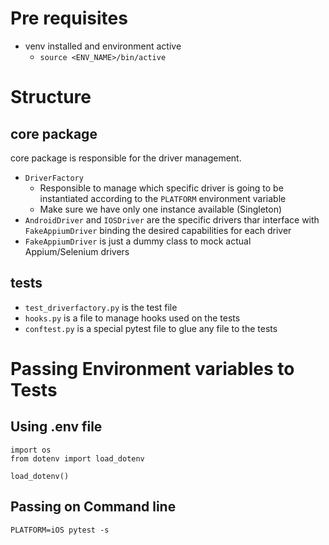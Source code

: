 # Pre requisites
- venv installed and environment active
  - `source <ENV_NAME>/bin/active`

# Structure
## core package
core package is responsible for the driver management.
- `DriverFactory`
  - Responsible to manage which specific driver is going to be instantiated according to the `PLATFORM` environment variable
  - Make sure we have only one instance available (Singleton)
- `AndroidDriver` and `IOSDriver` are the specific drivers thar interface with `FakeAppiumDriver` binding the desired capabilities for each driver
- `FakeAppiumDriver` is just a dummy class to mock actual Appium/Selenium drivers

## tests
- `test_driverfactory.py` is the test file
- `hooks.py` is a file to manage hooks used on the tests
- `conftest.py` is a special pytest file to glue any file to the tests

# Passing Environment variables to Tests

## Using .env file

```
import os
from dotenv import load_dotenv

load_dotenv()
```

## Passing on Command line

`PLATFORM=iOS pytest -s`